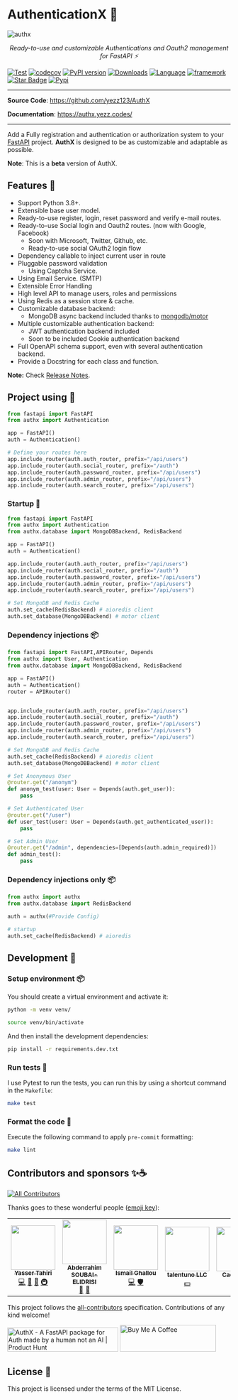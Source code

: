 # AuthenticationX 💫

![authx](https://user-images.githubusercontent.com/52716203/136962014-280d82b0-0640-4ee5-9a11-b451b338f6d8.png)

<p align="center">
    <em>Ready-to-use and customizable Authentications and Oauth2 management for FastAPI ⚡</em>
</p>

[![Test](https://github.com/yezz123/authx/actions/workflows/build.yml/badge.svg)](https://github.com/yezz123/authx/actions/workflows/build.yml)
[![codecov](https://codecov.io/gh/yezz123/AuthX/branch/main/graph/badge.svg?token=3j5znCNzDp)](https://codecov.io/gh/yezz123/AuthX)
[![PyPI version](https://badge.fury.io/py/authx.svg)](https://badge.fury.io/py/authx)
[![Downloads](https://pepy.tech/badge/authx)](https://pepy.tech/project/authx)
[![Language](https://img.shields.io/badge/Language-Python-green?style)](https://github.com/yezz123)
[![framework](https://img.shields.io/badge/Framework-FastAPI-blue?style)](https://fastapi.tiangolo.com/)
[![Star Badge](https://img.shields.io/static/v1?label=%F0%9F%8C%9F&message=If%20Useful&style=style=flatcolor=BC4E99)](https://github.com/yezz123/AuthX)
[![Pypi](https://img.shields.io/pypi/pyversions/AuthX.svg?color=%2334D058)](https://pypi.org/project/AuthX)

---

**Source Code**: <https://github.com/yezz123/AuthX>

**Documentation**: <https://authx.yezz.codes/>

---

Add a Fully registration and authentication or authorization system to your [FastAPI](https://fastapi.tiangolo.com/) project. **AuthX** is designed to be as customizable and adaptable as possible.

__Note__: This is a **beta** version of AuthX.

## Features 🔧

- Support Python 3.8+.
- Extensible base user model.
- Ready-to-use register, login, reset password and verify e-mail routes.
- Ready-to-use Social login and Oauth2 routes. (now with Google, Facebook)
    - Soon with Microsoft, Twitter, Github, etc.
    - Ready-to-use social OAuth2 login flow
- Dependency callable to inject current user in route
- Pluggable password validation
    - Using Captcha Service.
- Using Email Service. (SMTP)
- Extensible Error Handling
- High level API to manage users, roles and permissions
- Using Redis as a session store & cache.
- Customizable database backend:
    - MongoDB async backend included thanks to [mongodb/motor](https://github.com/mongodb/motor)
- Multiple customizable authentication backend:
    - JWT authentication backend included
    - Soon to be included Cookie authentication backend
- Full OpenAPI schema support, even with several authentication backend.
- Provide a Docstring for each class and function.

__Note:__ Check [Release Notes](https://authx.yezz.codes/release/).

## Project using 🚀

```python
from fastapi import FastAPI
from authx import Authentication

app = FastAPI()
auth = Authentication()

# Define your routes here
app.include_router(auth.auth_router, prefix="/api/users")
app.include_router(auth.social_router, prefix="/auth")
app.include_router(auth.password_router, prefix="/api/users")
app.include_router(auth.admin_router, prefix="/api/users")
app.include_router(auth.search_router, prefix="/api/users")

```

### Startup 🏁

```python
from fastapi import FastAPI
from authx import Authentication
from authx.database import MongoDBBackend, RedisBackend

app = FastAPI()
auth = Authentication()

app.include_router(auth.auth_router, prefix="/api/users")
app.include_router(auth.social_router, prefix="/auth")
app.include_router(auth.password_router, prefix="/api/users")
app.include_router(auth.admin_router, prefix="/api/users")
app.include_router(auth.search_router, prefix="/api/users")

# Set MongoDB and Redis Cache
auth.set_cache(RedisBackend) # aioredis client
auth.set_database(MongoDBBackend) # motor client
```

### Dependency injections 📦

```python
from fastapi import FastAPI,APIRouter, Depends
from authx import User, Authentication
from authx.database import MongoDBBackend, RedisBackend

app = FastAPI()
auth = Authentication()
router = APIRouter()


app.include_router(auth.auth_router, prefix="/api/users")
app.include_router(auth.social_router, prefix="/auth")
app.include_router(auth.password_router, prefix="/api/users")
app.include_router(auth.admin_router, prefix="/api/users")
app.include_router(auth.search_router, prefix="/api/users")

# Set MongoDB and Redis Cache
auth.set_cache(RedisBackend) # aioredis client
auth.set_database(MongoDBBackend) # motor client

# Set Anonymous User
@router.get("/anonym")
def anonym_test(user: User = Depends(auth.get_user)):
    pass

# Set Authenticated User
@router.get("/user")
def user_test(user: User = Depends(auth.get_authenticated_user)):
    pass

# Set Admin User
@router.get("/admin", dependencies=[Depends(auth.admin_required)])
def admin_test():
    pass

```

### Dependency injections only 📦

```python
from authx import authx
from authx.database import RedisBackend

auth = authx(#Provide Config)

# startup
auth.set_cache(RedisBackend) # aioredis
```

## Development 🚧

### Setup environment 📦

You should create a virtual environment and activate it:

```bash
python -m venv venv/
```

```bash
source venv/bin/activate
```

And then install the development dependencies:

```bash
pip install -r requirements.dev.txt
```

### Run tests 🌝

I use Pytest to run the tests, you can run this by using a shortcut command in the `Makefile`:

```bash
make test
```

### Format the code 🍂

Execute the following command to apply `pre-commit` formatting:

```bash
make lint
```

## Contributors and sponsors ✨☕️

<!-- ALL-CONTRIBUTORS-BADGE:START - Do not remove or modify this section -->
[![All Contributors](https://img.shields.io/badge/all_contributors-6-orange.svg?style=flat-square)](#contributors-)
<!-- ALL-CONTRIBUTORS-BADGE:END -->

Thanks goes to these wonderful people ([emoji key](https://allcontributors.org/docs/en/emoji-key)):
<!-- ALL-CONTRIBUTORS-LIST:START - Do not remove or modify this section -->
<!-- prettier-ignore-start -->
<!-- markdownlint-disable -->
<table>
  <tr>
    <td align="center"><a href="http://yezz.me"><img src="https://avatars.githubusercontent.com/u/52716203?v=4?s=100" width="100px;" alt=""/><br /><sub><b>Yasser Tahiri</b></sub></a><br /><a href="https://github.com/yezz123/authx/commits?author=yezz123" title="Code">💻</a> <a href="https://github.com/yezz123/authx/commits?author=yezz123" title="Documentation">📖</a> <a href="#maintenance-yezz123" title="Maintenance">🚧</a> <a href="#infra-yezz123" title="Infrastructure (Hosting, Build-Tools, etc)">🚇</a></td>
    <td align="center"><a href="https://soubai.me"><img src="https://avatars.githubusercontent.com/u/11523791?v=4?s=100" width="100px;" alt=""/><br /><sub><b>Abderrahim SOUBAI-ELIDRISI</b></sub></a><br /><a href="https://github.com/yezz123/authx/pulls?q=is%3Apr+reviewed-by%3AAbderrahimSoubaiElidrissi" title="Reviewed Pull Requests">👀</a> <a href="https://github.com/yezz123/authx/commits?author=AbderrahimSoubaiElidrissi" title="Documentation">📖</a></td>
    <td align="center"><a href="https://smakosh.com"><img src="https://avatars.githubusercontent.com/u/20082141?v=4?s=100" width="100px;" alt=""/><br /><sub><b>Ismail Ghallou </b></sub></a><br /><a href="https://github.com/yezz123/authx/commits?author=smakosh" title="Code">💻</a> <a href="#security-smakosh" title="Security">🛡️</a></td>
    <td align="center"><a href="https://talentuno.com/en/matchmakers"><img src="https://talentuno.com/assets/img/talentuno/mm/mm-letsdoit_num1.png?s=100" width="100px;" alt=""/><br /><sub><b>talentuno LLC</b></sub></a><br /><a href="#financial-talentuno" title="Financial">💵</a></td>
    <td align="center"><a href="https://www.stryker.com/us/en/index.html"><img src="https://res.cloudinary.com/crunchbase-production/image/upload/c_lpad,h_256,w_256,f_auto,q_auto:eco,dpr_1/v1492757324/sdovorqhcnnkgybhf05h.jpg?s=100" width="100px;" alt=""/><br /><sub><b>Cactus LLC</b></sub></a><br /><a href="#financial-Cactus" title="Financial">💵</a></td>
    <td align="center"><a href="https://github.com/MojixCoder"><img src="https://avatars.githubusercontent.com/u/76670309?v=4?s=100" width="100px;" alt=""/><br /><sub><b>MojixCoder</b></sub></a><br /><a href="https://github.com/yezz123/authx/commits?author=MojixCoder" title="Code">💻</a> <a href="https://github.com/yezz123/authx/issues?q=author%3AMojixCoder" title="Bug reports">🐛</a></td>
  </tr>
</table>

<!-- markdownlint-restore -->
<!-- prettier-ignore-end -->

<!-- ALL-CONTRIBUTORS-LIST:END -->

<!-- ALL-CONTRIBUTORS-LIST:START - Do not remove or modify this section -->
<!-- prettier-ignore-start -->
<!-- markdownlint-disable -->

<!-- markdownlint-restore -->
<!-- prettier-ignore-end -->

<!-- ALL-CONTRIBUTORS-LIST:END -->

This project follows the [all-contributors](https://github.com/all-contributors/all-contributors) specification. Contributions of any kind welcome!

<a href="https://www.producthunt.com/posts/authx?utm_source=badge-featured&utm_medium=badge&utm_souce=badge-authx" target="_blank"><img src="https://api.producthunt.com/widgets/embed-image/v1/featured.svg?post_id=318189&theme=dark" alt="AuthX - A FastAPI package for Auth made by a human not an AI | Product Hunt" style="width: 250px; height: 54px;" width="250" height="54" /></a>
<a href="https://www.buymeacoffee.com/tahiri" target="_blank"><img src="https://cdn.buymeacoffee.com/buttons/v2/default-yellow.png" alt="Buy Me A Coffee" style="height: 60px !important;width: 217px !important;" ></a>

## License 📝

This project is licensed under the terms of the MIT License.
